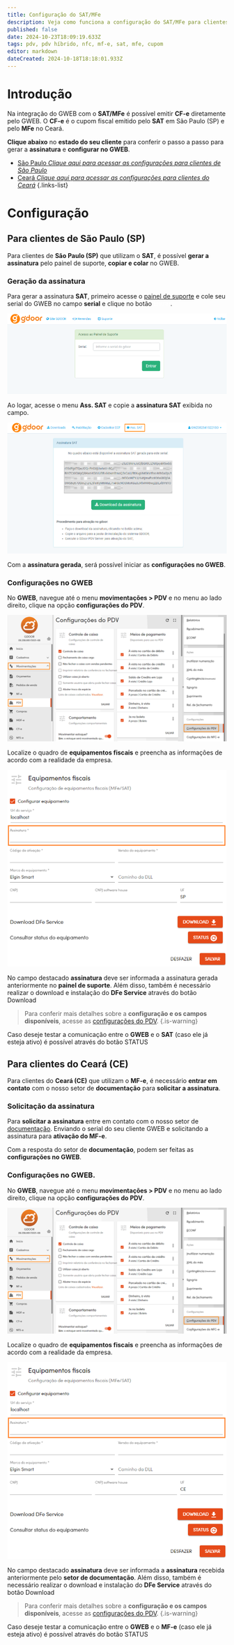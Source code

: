 ```yaml
---
title: Configuração do SAT/MFe
description: Veja como funciona a configuração do SAT/MFe para clientes de São Paulo (SP) e Ceará (CE) no GWEB.
published: false
date: 2024-10-23T18:09:19.633Z
tags: pdv, pdv híbrido, nfc, mf-e, sat, mfe, cupom
editor: markdown
dateCreated: 2024-10-18T18:18:01.933Z
---
```


# Introdução
Na integração do GWEB com o **SAT/MFe** é possível emitir **CF-e** diretamente pelo GWEB. O **CF-e** é o cupom fiscal emitido pelo **SAT** em São Paulo (SP) e pelo **MFe** no Ceará.

**Clique abaixo** no **estado do seu cliente** para conferir o passo a passo para gerar a **assinatura** e **configurar no GWEB**.

- [São Paulo *Clique aqui para acessar as configurações para clientes de São Paulo*](#para-clientes-de-s%C3%A3o-paulo-sp)
- [Ceará *Clique aqui para acessar as configurações para clientes do Ceará*](#para-clientes-do-ceará-ce)
{.links-list}

# Configuração
## Para clientes de São Paulo (SP)

Para clientes de **São Paulo (SP)** que utilizam o **SAT**, é possível **gerar a assinatura** pelo painel de suporte, **copiar e colar** no GWEB.

### Geração da assinatura
Para gerar a assinatura **SAT**, primeiro acesse o [painel de suporte](https://painel.gdoor.com.br/suporte/login) e cole seu serial do GWEB no campo **serial** e clique no botão <span style="color:white;" class="mat-button success" >Entrar</span>.

![Informar o serial GWEB](/tutoriais/configuracao-mfe-sat/1_serial_sat.png)

Ao logar, acesse o menu **Ass. SAT** e copie a **assinatura SAT** exibida no campo.

![Copiar a assinatura SAT](/tutoriais/configuracao-mfe-sat/2_menu_ass_sat.png)

Com a **assinatura gerada**, será possível iniciar as **configurações no GWEB**.

### Configurações no GWEB

No **GWEB**, navegue até o menu **movimentações > PDV** e no menu ao lado direito, clique na opção **configurações do PDV**.

![Menu de configurações do PDV](/tutoriais/configuracao-mfe-sat/3_config_sp_ce_menu.png)

Localize o quadro de **equipamentos fiscais** e preencha as informações de acordo com a realidade da empresa.

![Configurações dos equipamentos fiscais](/tutoriais/configuracao-mfe-sat/4_config_sp.png)

No campo destacado **assinatura** deve ser informada a assinatura gerada anteriormente no **painel de suporte**. Além disso, também é necessário realizar o download e instalação do **DFe Service** através do botão <span class="mat-button mat-accent">Download <em class="mdi mdi-download"></em></span>

> Para conferir mais detalhes sobre a **configuração e os campos disponíveis**, acesse as [configurações do PDV](https://help.gdoorweb.com.br/pt-br/movimentos/pdv#Equipamentos-Fiscais).
{.is-warning}

Caso deseje testar a comunicação entre o **GWEB** e o **SAT** (caso ele já esteja ativo) é possível através do botão <span class="mat-button mat-accent">STATUS <em class="mdi mdi-refresh-circle"></em></span>


## Para clientes do Ceará (CE)

Para clientes do **Ceará (CE)** que utilizam o **MF-e**, é necessário **entrar em contato** com o nosso setor de **documentação** para **solicitar a assinatura**.

### Solicitação da assinatura

Para **solicitar a assinatura** entre em contato com o nosso setor de [documentação](https://gdoor.com.br/documentacao/). Enviando o serial do seu cliente GWEB e solicitando a assinatura para **ativação do MF-e**.

Com a resposta do setor de **documentação**, podem ser feitas as **configurações no GWEB**.

### Configurações no GWEB.

No **GWEB**, navegue até o menu **movimentações > PDV** e no menu ao lado direito, clique na opção **configurações do PDV**.

![Menu de configurações do PDV](/tutoriais/configuracao-mfe-sat/3_config_sp_ce_menu.png)

Localize o quadro de **equipamentos fiscais** e preencha as informações de acordo com a realidade da empresa.

![Configurações dos equipamentos fiscais](/tutoriais/configuracao-mfe-sat/4_config_ce.png)

No campo destacado **assinatura** deve ser informada a **assinatura** recebida anteriormente pelo **setor de documentação**. Além disso, também é necessário realizar o download e instalação do **DFe Service** através do botão <span class="mat-button mat-accent">Download <em class="mdi mdi-download"></em></span>

> Para conferir mais detalhes sobre a **configuração e os campos disponíveis**, acesse as [configurações do PDV](https://help.gdoorweb.com.br/pt-br/movimentos/pdv#Equipamentos-Fiscais).
{.is-warning}

Caso deseje testar a comunicação entre o **GWEB** e o **MF-e** (caso ele já esteja ativo) é possível através do botão <span class="mat-button mat-accent">STATUS <em class="mdi mdi-refresh-circle"></em></span>
